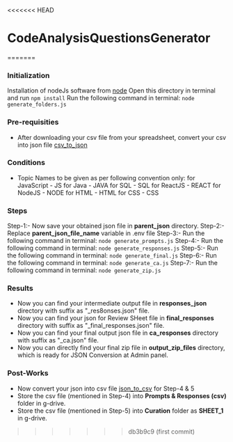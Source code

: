 <<<<<<< HEAD
# CodeAnalysisQuestionsGenerator
=======
### Initialization
Installation of nodeJs software from [node](https://nodejs.org/en/download)
Open this directory in terminal and run `npm install`
Run the following command in terminal: ` node generate_folders.js `

### Pre-requisities
- After downloading your csv file from your spreadsheet, convert your csv into json file [csv_to_json](https://data.page/csv/json)

### Conditions
- Topic Names to be given as per following convention only:
for JavaScript - JS
for Java       - JAVA
for SQL        - SQL
for ReactJS    - REACT
for NodeJS     - NODE
for HTML       - HTML
for CSS        - CSS

### Steps
Step-1:- Now save your obtained json file in **parent_json** directory.
Step-2:- Replace **parent_json_file_name** variable in .env file
Step-3:- Run the following command in terminal: ` node generate_prompts.js `
Step-4:- Run the following command in terminal: ` node generate_responses.js `
Step-5:- Run the following command in terminal: ` node generate_final.js `
Step-6:- Run the following command in terminal: ` node generate_ca.js `
Step-7:- Run the following command in terminal: ` node generate_zip.js `

### Results
- Now you can find your intermediate output file in **responses_json** directory with suffix as "_res8onses.json" file.
- Now you can find your json for Review SHeet file in **final_responses** directory with suffix as "_final_responses.json" file.
- Now you can find your final output json file in **ca_responses** directory with suffix as "_ca.json" file.
- Now you can directly find your final zip file in **output_zip_files** directory, which is ready for JSON Conversion at Admin panel.

### Post-Works
- Now convert your json into csv file [json_to_csv](https://data.page/json/csv) for Step-4 & 5
- Store the csv file (mentioned in Step-4) into **Prompts & Responses (csv)** folder in g-drive.
- Store the csv file (mentioned in Step-5) into **Curation** folder as **SHEET_1** in g-drive.
>>>>>>> db3b9c9 (first commit)
